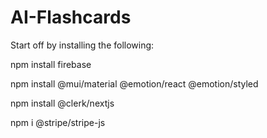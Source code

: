 # AI-Flashcards

Start off by installing the following:

npm install firebase

npm install @mui/material @emotion/react @emotion/styled

npm install @clerk/nextjs

npm i @stripe/stripe-js
